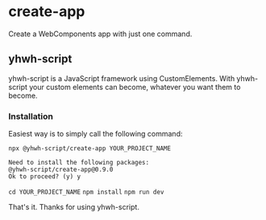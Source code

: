 # create-app
Create a WebComponents app with just one command.

## yhwh-script
yhwh-script is a JavaScript framework using CustomElements.
With yhwh-script your custom elements can become, whatever you want them to become.

### Installation
Easiest way is to simply call the following command:

`npx @yhwh-script/create-app YOUR_PROJECT_NAME`

```
Need to install the following packages:
@yhwh-script/create-app@0.9.0
Ok to proceed? (y) y
```

`cd YOUR_PROJECT_NAME`
`npm install`
`npm run dev`

That's it. Thanks for using yhwh-script.